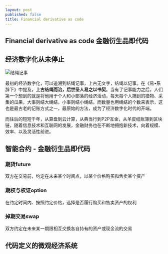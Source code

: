 ```yaml
---
layout: post
published: false
title: Financial derivative as code
---
```

## Financial derivative as code 金融衍生品即代码

## 经济数字化从未停止

![结绳记事]({{site.baseurl}}/media/shjs-jsjs-1.jpg)

最初的经济数字化，可以追溯到结绳记事，上古无文字，结绳以记事。在《易•系辞下》中提及，**上古结绳而治，后世圣人易之以书契**。当有了记事能力之后，人们第一个想到的就是将他用于个人和小部落的经济活动，每天每个人捕到的猎物、采集的瓜果，大事则结大绳结，小事则结小绳结，而数量也用绳结的个数来表示，这也是最古老的记账方式之一，最原始的方法，成为了经济数字化时代的开端。

而往后的短短千年，从算盘到云计算，从典当行到P2P互金，从羊皮纸账簿到区块链，随着信息技术和互联网的发展，金融财务也在不断地拥抱新技术，向着规模、效率、以及灵活性前进。

## 智能合约 - 金融衍生品即代码

### 期货future

双方在交易前，约定在未来某个时间点，以某个价格购买和售卖某个资产

### 期权与权证option

在约定时间内、按照约定价格，选择是否履行购买和售卖资产的权利

### 掉期交易swap

双方约定在未来某一期限相互交换各自持有的资产或现金流的交易

## 代码定义的微观经济系统